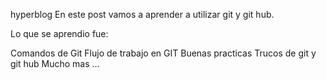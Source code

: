 hyperblog
En este post vamos a aprender a utilizar git y git hub.

Lo que se aprendio fue:

Comandos de Git
Flujo de trabajo en GIT
Buenas practicas
Trucos de git y git hub
Mucho mas …